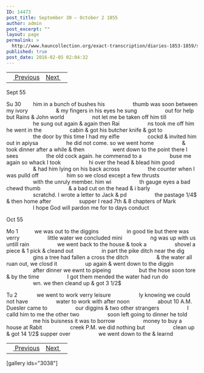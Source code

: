 ```yaml
---
ID: 14473
post_title: September 30 – October 2 1855
author: admin
post_excerpt: ""
layout: page
permalink: >
  http://www.hauncollection.org/exact-transcription/diaries-1853-1859/september-30-october-2-1855/
published: true
post_date: 2016-02-05 02:04:32
---
```

<table style="width: 100%;" align="center">
<tbody>
<tr>
<td><a href="http://www.hauncollection.org/version-2/diaries-1853-1859/september-27-september-30-1855/"><img src="https://lh3.googleusercontent.com/-EFJpxxNiPNw/VqgtWBCZrMI/AAAAAAAAAFU/WfY4lPFWWkg/s800-Ic42/Soeb-Plain-Arrows-8-10px.png" alt="" width="10" height="10" /> Previous</a></td>
<td style="text-align: right;"><a href="http://www.hauncollection.org/version-2/diaries-1853-1859/october-2-october-6-1855/">Next <img src="https://lh3.googleusercontent.com/-67k0cYlpXHw/VqgtWKz1MXI/AAAAAAAAAFU/k9PW_Piyurk/s800-Ic42/Soeb-Plain-Arrows-5-10px.png" alt="" width="10" height="10" /></a></td>
</tr>
</tbody>
</table>
Sept 55

Su 30        him in a bunch of bushes his
<span style="margin-left: 70px;">thumb was soon between my ivory
<span style="margin-left: 70px;">&amp; my fingers in his eyes he sung
<span style="margin-left: 70px;">out for help but Rains &amp; John world
<span style="margin-left: 70px;">not let me be taken off him till
<span style="margin-left: 70px;">he sung out again &amp; again then Rai
<span style="margin-left: 70px;">ns took me off him he went in the
<span style="margin-left: 70px;">cabin &amp; got his butcher knife &amp; got to
<span style="margin-left: 70px;">the door by this time I had my eifle
<span style="margin-left: 70px;">cockd &amp; invited him out in apiysa
<span style="margin-left: 70px;">he did not come. so we went home
<span style="margin-left: 70px;">&amp; took dinner after a while &amp; then
<span style="margin-left: 70px;">went down to the point there I sees
<span style="margin-left: 70px;">the old cock again. he commensd to a
<span style="margin-left: 70px;">buse me again so whack I took
<span style="margin-left: 70px;">hi over the head &amp; blead him good
<span style="margin-left: 70px;">&amp; had him lying on his back across
<span style="margin-left: 70px;">the counter when I was pulld off
<span style="margin-left: 70px;">him so we closd except a few thrusts
<span style="margin-left: 70px;">with the unruly member. him wi
<span style="margin-left: 70px;">th gauge eyes a bad chewd thumb
<span style="margin-left: 70px;">&amp; a bad cut on the head &amp; i barly
<span style="margin-left: 70px;">scratchd. I wrote a letter to Jack &amp; pd
<span style="margin-left: 70px;">the pastage 1/4$ &amp; then home after
<span style="margin-left: 70px;">supper I read 7th &amp; 8 chapters of Mark
<span style="margin-left: 70px;">I hope God will pardon me for to days conduct</span></span></span></span></span></span></span></span></span></span></span></span></span></span></span></span></span></span></span></span></span></span></span></span></span>

Oct 55

Mo 1           we was out to the diggins
<span style="margin-left: 70px;">in good tie but there was verry
<span style="margin-left: 70px;">little water we concluded mini
<span style="margin-left: 70px;">ng was up with us untill rain
<span style="margin-left: 70px;">we went back to the house &amp; took a
<span style="margin-left: 70px;">shovel a piece &amp; 1 pick &amp; cleand out
<span style="margin-left: 70px;">in part the pike ditch near the dig
<span style="margin-left: 70px;">gins a tree had fallen a cross the ditch
<span style="margin-left: 70px;">&amp; the water all ruan out, we closd it
<span style="margin-left: 70px;">up again &amp; went down to the diggin
<span style="margin-left: 70px;">after dinner we ewnt to pipeing
<span style="margin-left: 70px;">but the hose soon tore &amp; by the time
<span style="margin-left: 70px;">I got them mended the water had run do
<span style="margin-left: 70px;">wn. we then cleand up &amp; got 3 1/2$</span></span></span></span></span></span></span></span></span></span></span></span></span>

Tu 2             we went to work verry leisure
<span style="margin-left: 70px;">ly knowing we could not have
<span style="margin-left: 70px;">water to work with after noon
<span style="margin-left: 70px;">about 10 A.M. Duesler came to
<span style="margin-left: 70px;">our diggins &amp; two other strangers
<span style="margin-left: 70px;">I calld him to me the other two
<span style="margin-left: 70px;">soon left going to dinner he told
<span style="margin-left: 70px;">me his buisness it was to borrow
<span style="margin-left: 70px;">money to buy a house at Rabit
<span style="margin-left: 70px;">creek P.M. we did nothing but
<span style="margin-left: 70px;">clean up &amp; got 14 1/2$ supper over
<span style="margin-left: 70px;">we went down to the &amp; learnd</span></span></span></span></span></span></span></span></span></span></span>
<table style="width: 100%;" align="center">
<tbody>
<tr>
<td><a href="http://www.hauncollection.org/version-2/diaries-1853-1859/september-27-september-30-1855/"><img src="https://lh3.googleusercontent.com/-EFJpxxNiPNw/VqgtWBCZrMI/AAAAAAAAAFU/WfY4lPFWWkg/s800-Ic42/Soeb-Plain-Arrows-8-10px.png" alt="" width="10" height="10" /> Previous</a></td>
<td style="text-align: right;"><a href="http://www.hauncollection.org/version-2/diaries-1853-1859/october-2-october-6-1855/">Next <img src="https://lh3.googleusercontent.com/-67k0cYlpXHw/VqgtWKz1MXI/AAAAAAAAAFU/k9PW_Piyurk/s800-Ic42/Soeb-Plain-Arrows-5-10px.png" alt="" width="10" height="10" /></a></td>
</tr>
</tbody>
</table>
[gallery ids="3038"]
